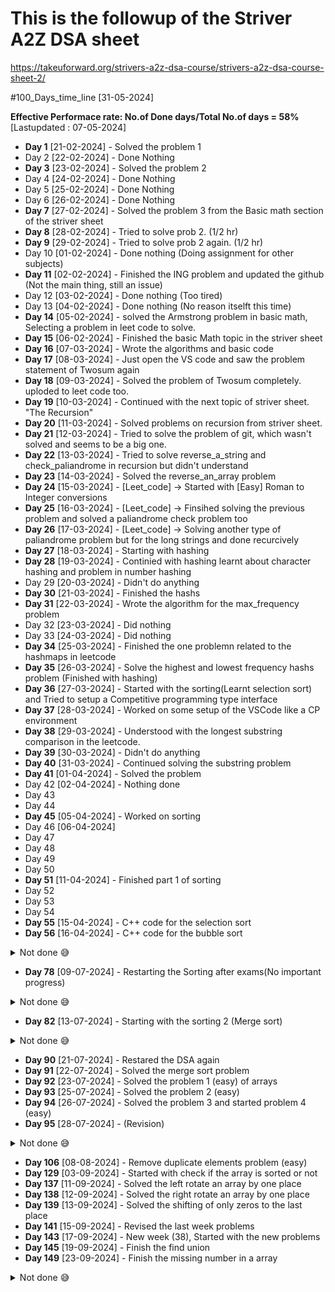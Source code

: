 # This is the followup of the Striver A2Z DSA sheet

https://takeuforward.org/strivers-a2z-dsa-course/strivers-a2z-dsa-course-sheet-2/

<!-- Animation of the progress -->
<!-- 1. Start with a journey of a guy from 2021, failed in one month, in 2022 failed in one month, in 2023 (Nov) struggled to do and succeded in 2024 -->

#100_Days_time_line [31-05-2024]

**Effective Performace rate: No.of Done days/Total No.of days = 58%** [Lastupdated : 07-05-2024]

- **Day 1**   [21-02-2024] - Solved the problem 1
- Day 2       [22-02-2024] - Done Nothing
- **Day 3**   [23-02-2024] - Solved the problem 2
- Day 4       [24-02-2024] - Done Nothing
- Day 5       [25-02-2024] - Done Nothing
- Day 6       [26-02-2024] - Done Nothing
- **Day 7**   [27-02-2024] - Solved the problem 3 from the Basic math section of the striver sheet
- **Day 8**   [28-02-2024] - Tried to solve prob 2. (1/2 hr)
- **Day 9**   [29-02-2024] - Tried to solve prob 2 again. (1/2 hr)
- Day 10      [01-02-2024] - Done nothing (Doing assignment for other subjects)
- **Day 11**  [02-02-2024] - Finished the ING problem and updated the github (Not the main thing, still an issue)
- Day 12      [03-02-2024] - Done nothing (Too tired)
- Day 13      [04-02-2024] - Done nothing (No reason itselft this time)
- **Day 14**  [05-02-2024] - solved the Armstrong problem in basic math, Selecting a problem in leet code to solve.
- **Day 15**  [06-02-2024] - Finished the basic Math topic in the striver sheet
- **Day 16**  [07-03-2024] - Wrote the algorithms and basic code 
- **Day 17**  [08-03-2024] - Just open the VS code and saw the problem statement of Twosum again
- **Day 18**  [09-03-2024] - Solved the problem of Twosum completely. uploded to leet code too.
- **Day 19**  [10-03-2024] - Continued with the next topic of striver sheet. "The Recursion"
- **Day 20**  [11-03-2024] - Solved problems on recursion from striver sheet.
- **Day 21**  [12-03-2024] - Tried to solve the problem of git, which wasn't solved and seems to be a big one.
- **Day 22**  [13-03-2024] - Tried to solve reverse_a_string and check_paliandrome in recursion but didn't understand
- **Day 23**  [14-03-2024] - Solved the reverse_an_array problem
- **Day 24**  [15-03-2024] - [Leet_code] -> Started with [Easy] Roman to Integer conversions
- **Day 25**  [16-03-2024] - [Leet_code] -> Finsihed solving the previous problem and solved a paliandrome check problem too
- **Day 26**  [17-03-2024] - [Leet_code] -> Solving another type of paliandrome problem but for the long strings and done recurcively
- **Day 27**  [18-03-2024] - Starting with hashing
- **Day 28**  [19-03-2024] - Continied with hashing learnt about character hashing and problem in number hashing
- Day 29      [20-03-2024] - Didn't do anything
- **Day 30**  [21-03-2024] - Finished the hashs
- **Day 31**  [22-03-2024] - Wrote the algorithm for the max_frequency problem
- Day 32      [23-03-2024] - Did nothing
- Day 33      [24-03-2024] - Did nothing
- **Day 34**  [25-03-2024] - Finished the one problemn related to the hashmaps in leetcode
- **Day 35**  [26-03-2024] - Solve the highest and lowest frequency hashs problem (Finished with hashing)
- **Day 36**  [27-03-2024] - Started with the sorting(Learnt selection sort) and Tried to setup a Competitive programming type interface
- **Day 37**  [28-03-2024] - Worked on some setup of the VSCode like a CP environment
- **Day 38**  [29-03-2024] - Understood with the longest substring comparison in the leetcode.
- **Day 39**  [30-03-2024] - Didn't do anything
- **Day 40**  [31-03-2024] - Continued solving the substring problem
- **Day 41**  [01-04-2024] - Solved the problem
- Day 42      [02-04-2024] - Nothing done
- Day 43    
- Day 44
- **Day 45**  [05-04-2024] - Worked on sorting
- Day 46      [06-04-2024]
- Day 47
- Day 48
- Day 49
- Day 50
- **Day 51**  [11-04-2024] - Finished part 1 of sorting
- Day 52
- Day 53
- Day 54
- **Day 55**  [15-04-2024]  - C++ code for the selection sort
- **Day 56**  [16-04-2024]  - C++ code for the bubble sort
<details>
<summary>Not done 😅</summary>
<ul>
<li> - Day 57 </li>
<li> - Day 58 </li>
<li> - Day 59 </li>
<li> - Day 60 </li>
<li> - Day 61 </li>
<li> - Day 62 </li>
<li> - Day 63 </li>
<li> - Day 64 </li>
<li> - Day 65 </li>
<li> - Day 66 </li>
<li> - Day 67 </li>
<li> - Day 68 </li>
<li> - Day 69 </li>
<li> - Day 70 </li>
<li>- Day - Entire month not done anything and 1st july </li>
<li>- Day 71 </li> 
<li>- Day 72 </li>
<li>- Day 73 </li>
<li>- Day 74 </li>
<li>- Day 75 </li>
<li>- Day 76 </li>
<li>- Day 77 </li>
</ul>
</details>

- **Day 78**  [09-07-2024]  - Restarting the Sorting after exams(No important progress)
<details>
<summary>Not done 😅</summary>
<ul>
<li>Day 79</li>
<li>Day 80</li>
<li>Day 81</li>
</ul>
 </details>

- **Day 82**  [13-07-2024] - Starting with the sorting 2 (Merge sort)

<details>
<summary>Not done 😅</summary>
<ul><li> Day 83 - 90</li> </ul> 
 </details>

- **Day 90**    [21-07-2024] - Restared the DSA again
- **Day 91**    [22-07-2024] - Solved the merge sort problem
- **Day 92**    [23-07-2024] - Solved the problem 1 (easy) of arrays
- **Day 93**    [25-07-2024] - Solved the problem 2 (easy)
- **Day 94**    [26-07-2024] - Solved the problem 3 and started problem 4 (easy)
- **Day 95**    [28-07-2024] - (Revision) 

<details>
<summary>Not done 😅</summary>
<ul>
<li> Day 96</li> 
<li> Day 97</li>
<li> Day 98</li> 
<li> Day 99</li>
<li> Day 100</li>
<li> Day 101</li>
<li> Day 102</li>
<li> Day 103</li>
<li> Day 104</li>
<li> Day 105</li>
</ul>
</details>

- **Day 106**    [08-08-2024] - Remove duplicate elements problem (easy)
- **Day 129**    [03-09-2024] - Started with check if the array is sorted or not 
- **Day 137**    [11-09-2024] - Solved the left rotate an array by one place
- **Day 138**    [12-09-2024] - Solved the right rotate an array by one place
- **Day 139**    [13-09-2024] - Solved the shifting of only zeros to the last place
- **Day 141**    [15-09-2024] - Revised the last week problems
- **Day 143**    [17-09-2024] - New week (38), Started with the new problems
- **Day 145**    [19-09-2024] - Finish the find union
- **Day 149**    [23-09-2024] - Finish the missing number in a array

<details>
<summary>Not done 😅</summary>
<ul>
<li> Day 150 - Day 157 </li>
</ul>

- **Day 158**    [30-09-2024] - Found another implementation of the missing number in a array
- Day 158 - 159
- **Day 160**    [03-10-2024] - 
- **Day "I lost track of"** [07-12-2024] - Problem 12
- **Day** [08-12-2024]  - Problem 13
- **Day** [09-12-2024]  - Problem 14
- **Day** [10-12-2024]  - Problem 15
- **Day** [12-12-2024]  - Problem 16 - 2Sum & Problem 17 - Majority Element
- **Day** [15-12-2024 & 21-12-2024]  - Nothing done
- **Day** [22-12-2024]  - Problem 18 - 4 sum & Problem 19 - Kandane's Algorithm
- **Day** [23-12-2024 - 24-12-2024] - Finishing all the backlogs and getting both the array and the difficult problems in the same page
- **Date** [24-12-2024 - 1-1-2025] - Started making flash cards with algorithms and pseudocode for the difficult interview problems from Striver SDE sheet
- **Date** [2-1-2025](Code day) - Solved Search 2D matrix and Print subarray in kadane algorithms.
- **Date** [3-1-2025](Write day)- longest subarray with sum 0 & Grid unique path
- **Date** [6-1-2025](Write day)- Reverse pairs and Longest consecutive numbers
- **Date** [8-1-2025](Code day) - Solved all the backlog problems
- **Date** [9-1-2025](Write day)- Finished all the array 3 and 4







<!-- # Leet code problems solved
1. Problem from arrays [a. Container with water, b. 3Sum, c. Twosum, d. Max_frequency ] -->

<!-- The secret command for my terminal
g++ -o problem_<number>.exe problem_<number>.cpp -->

<!-- Difficult problems from the interview taken from the striver in te difficult problem folder -->



